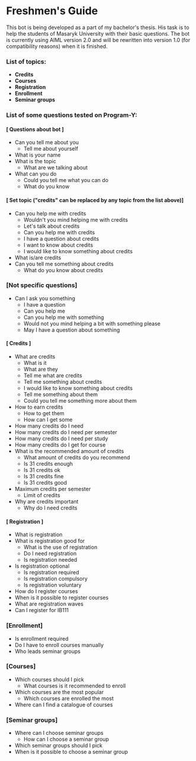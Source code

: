 # Freshmen's Guide

This bot is being developed as a part of my bachelor's thesis.
His task is to help the students of Masaryk University with their basic questions.
The bot is currently using AIML version 2.0 and will be rewritten into version 1.0 (for compatibility reasons) when it is finished.


### List of topics:
- **Credits**
- **Courses**
- **Registration**
- **Enrollment**
- **Seminar groups**


### List of some questions tested on Program-Y:

#### [ Questions about bot ]
* Can you tell me about you
	* Tell me about yourself
* What is your name
* What is the topic
    * What are we talking about
* What can you do
    * Could you tell me what you can do
    * What do you know


#### [ Set topic ("credits" can be replaced by any topic from the list above)]
* Can you help me with credits
    * Wouldn't you mind helping me with credits
    * Let's talk about credits
    * Can you help me with credits
    * I have a question about credits
    * I want to know about credits
    * I would like to know something about credits
* What is/are credits   
* Can you tell me something about credits
    * What do you know about credits

### [Not specific questions]
* Can I ask you something
    * I have a question
    * Can you help me
    * Can you help me with something
    * Would not you mind helping a bit with something please
	* May I have a question about something

    
#### [ Credits ]

* What are credits
	* What is it
	* What are they
	* Tell me what are credits
	* Tell me something about credits
	* I would like to know something about credits
	* Tell me something about them
	* Could you tell me something more about them
* How to earn credits
	* How to get them
	* How can I get some
* How many credits do I need
* How many credits do I need per semester
* How many credits do I need per study
* How many credits do I get for course
* What is the recommended amount of credits
    * What amount of credits do you recommend
	* Is 31 credits enough
	* Is 31 credits ok
	* Is 31 credits fine
	* Is 31 credits good
* Maximum credits per semester
    * Limit of credits
* Why are credits important
    * Why do I need credits

    
#### [ Registration ]
* What is registration
* What is registration good for
    * What is the use of registration
    * Do I need registration
    * Is registration needed
* Is registration optional
    * Is registration required
    * Is registration compulsory
    * Is registration voluntary
* How do I register courses
* When is it possible to register courses
* What are registration waves
* Can I register for IB111

### [Enrollment]
* Is enrollment required
* Do I have to enroll courses manually
* Who leads seminar groups


### [Courses]
* Which courses should I pick
	* What courses is it recommended to enroll
* Which courses are the most popular
	* Which courses are enrolled the most
* Where can I find a catalogue of courses
	


### [Seminar groups]
* Where can I choose seminar groups
	* How can I choose a seminar group
* Which seminar groups should I pick
* When is it possible to choose a seminar group